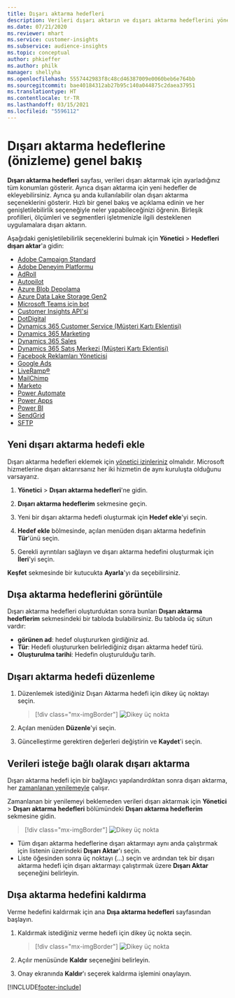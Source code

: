 ```yaml
---
title: Dışarı aktarma hedefleri
description: Verileri dışarı aktarın ve dışarı aktarma hedeflerini yönetin.
ms.date: 07/21/2020
ms.reviewer: mhart
ms.service: customer-insights
ms.subservice: audience-insights
ms.topic: conceptual
author: phkieffer
ms.author: philk
manager: shellyha
ms.openlocfilehash: 5557442983f8c48cd46387009e0060beb6e764bb
ms.sourcegitcommit: bae40184312ab27b95c140a044875c2daea37951
ms.translationtype: HT
ms.contentlocale: tr-TR
ms.lasthandoff: 03/15/2021
ms.locfileid: "5596112"
---
```

# <a name="export-destinations-preview-overview"></a>Dışarı aktarma hedeflerine (önizleme) genel bakış

**Dışarı aktarma hedefleri** sayfası, verileri dışarı aktarmak için ayarladığınız tüm konumları gösterir. Ayrıca dışarı aktarma için yeni hedefler de ekleyebilirsiniz. Ayrıca şu anda kullanılabilir olan dışarı aktarma seçeneklerini gösterir. Hızlı bir genel bakış ve açıklama edinin ve her genişletilebilirlik seçeneğiyle neler yapabileceğinizi öğrenin. Birleşik profilleri, ölçümleri ve segmentleri işletmenizle ilgili desteklenen uygulamalara dışarı aktarın.

Aşağıdaki genişletilebilirlik seçeneklerini bulmak için **Yönetici** > **Hedefleri dışarı aktar**'a gidin:

- [Adobe Campaign Standard](export-adobe-campaign-standard.md)
- [Adobe Deneyim Platformu](export-adobe-experience-platform.md)
- [AdRoll](export-adroll.md)
- [Autopilot](export-autopilot.md)
- [Azure Blob Depolama](export-azure-blob-storage.md)
- [Azure Data Lake Storage Gen2](export-azure-data-lake-storage-gen2.md)
- [Microsoft Teams için bot](export-teams-bot.md)
- [Customer Insights API'si](apis.md)
- [DotDigital](export-dotdigital.md)
- [Dynamics 365 Customer Service (Müşteri Kartı Eklentisi)](customer-card-add-in.md)
- [Dynamics 365 Marketing](export-dynamics365-marketing.md)
- [Dynamics 365 Sales](export-dynamics365-sales.md)
- [Dynamics 365 Satış Merkezi (Müşteri Kartı Eklentisi)](customer-card-add-in.md)
- [Facebook Reklamları Yöneticisi](export-facebook.md)
- [Google Ads](export-google-ads.md)
- [LiveRamp&reg;](export-liveramp.md)
- [MailChimp](export-mailchimp.md)
- [Marketo](export-marketo.md)
- [Power Automate](export-power-automate.md)
- [Power Apps](export-power-apps.md)
- [Power BI](export-power-bi.md)
- [SendGrid](export-sendgrid.md)
- [SFTP](export-sftp.md)

## <a name="add-a-new-export-destination"></a>Yeni dışarı aktarma hedefi ekle

Dışarı aktarma hedefleri eklemek için [yönetici izinleriniz](permissions.md) olmalıdır. Microsoft hizmetlerine dışarı aktarırsanız her iki hizmetin de aynı kuruluşta olduğunu varsayarız.

1. **Yönetici** > **Dışarı aktarma hedefleri**'ne gidin.

1. **Dışarı aktarma hedeflerim** sekmesine geçin.

1. Yeni bir dışarı aktarma hedefi oluşturmak için **Hedef ekle**'yi seçin.

1. **Hedef ekle** bölmesinde, açılan menüden dışarı aktarma hedefinin **Tür**'ünü seçin.

1. Gerekli ayrıntıları sağlayın ve dışarı aktarma hedefini oluşturmak için **İleri**'yi seçin.

**Keşfet** sekmesinde bir kutucukta **Ayarla**'yı da seçebilirsiniz.

## <a name="view-export-destinations"></a>Dışa aktarma hedeflerini görüntüle

Dışarı aktarma hedefleri oluşturduktan sonra bunları **Dışarı aktarma hedeflerim** sekmesindeki bir tabloda bulabilirsiniz. Bu tabloda üç sütun vardır:

- **görünen ad**: hedef oluştururken girdiğiniz ad.
- **Tür**: Hedefi oluştururken belirlediğiniz dışarı aktarma hedef türü.
- **Oluşturulma tarihi**: Hedefin oluşturulduğu tarih.

## <a name="edit-an-export-destination"></a>Dışarı aktarma hedefi düzenleme

1. Düzenlemek istediğiniz Dışarı Aktarma hedefi için dikey üç noktayı seçin.

   > [!div class="mx-imgBorder"]
   > ![Dikey üç nokta](media/export-destinations-page-ellipsis.png "Dikey üç nokta")

1. Açılan menüden **Düzenle**'yi seçin.

1. Güncelleştirme gerektiren değerleri değiştirin ve **Kaydet**'i seçin.

## <a name="export-data-on-demand"></a>Verileri isteğe bağlı olarak dışarı aktarma

Dışarı aktarma hedefi için bir bağlayıcı yapılandırdıktan sonra dışarı aktarma, her [zamanlanan yenilemeyle](system.md#schedule-tab) çalışır.

Zamanlanan bir yenilemeyi beklemeden verileri dışarı aktarmak için **Yönetici** > **Dışarı aktarma hedefleri** bölümündeki **Dışarı aktarma hedeflerim** sekmesine gidin.

> [!div class="mx-imgBorder"]
> ![Dikey üç nokta](media/export-destinations-page-ellipsis.png "Dikey üç nokta")

- Tüm dışarı aktarma hedeflerine dışarı aktarmayı aynı anda çalıştırmak için listenin üzerindeki **Dışarı Aktar**'ı seçin.
- Liste öğesinden sonra üç noktayı (...) seçin ve ardından tek bir dışarı aktarma hedefi için dışarı aktarmayı çalıştırmak üzere **Dışarı Aktar** seçeneğini belirleyin.

## <a name="remove-an-export-destination"></a>Dışa aktarma hedefini kaldırma

Verme hedefini kaldırmak için ana **Dışa aktarma hedefleri** sayfasından başlayın.

1. Kaldırmak istediğiniz verme hedefi için dikey üç nokta seçin.

   > [!div class="mx-imgBorder"]
   > ![Dikey üç nokta](media/export-destinations-page-ellipsis.png "Dikey üç nokta")

2. Açılır menüsünde **Kaldır** seçeneğini belirleyin.

3. Onay ekranında **Kaldır**'ı seçerek kaldırma işlemini onaylayın.


[!INCLUDE[footer-include](../includes/footer-banner.md)]